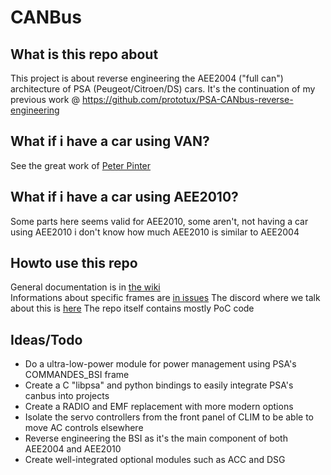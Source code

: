 # CANBus

## What is this repo about

This project is about reverse engineering the AEE2004 ("full can") architecture of PSA (Peugeot/Citroen/DS) cars.
It's the continuation of my previous work @ https://github.com/prototux/PSA-CANbus-reverse-engineering

## What if i have a car using VAN?

See the great work of [Peter Pinter](https://github.com/morcibacsi?tab=repositories)

## What if i have a car using AEE2010?

Some parts here seems valid for AEE2010, some aren't, not having a car using AEE2010 i don't know how much AEE2010 is similar to AEE2004

## Howto use this repo

General documentation is in [the wiki](https://git.prototux.net/reverse-engineering/psa/canbus/-/wikis/home)  
Informations about specific frames are [in issues](https://git.prototux.net/reverse-engineering/psa/canbus/-/issues)
The discord where we talk about this is [here](https://discord.gg/uPykZ5W)
The repo itself contains mostly PoC code

## Ideas/Todo

* Do a ultra-low-power module for power management using PSA's COMMANDES_BSI frame
* Create a C "libpsa" and python bindings to easily integrate PSA's canbus into projects
* Create a RADIO and EMF replacement with more modern options
* Isolate the servo controllers from the front panel of CLIM to be able to move AC controls elsewhere
* Reverse engineering the BSI as it's the main component of both AEE2004 and AEE2010
* Create well-integrated optional modules such as ACC and DSG